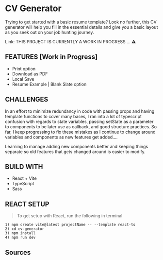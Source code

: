 # CV Generator
Trying to get started with a basic resume template? Look no further, this CV generator will help you fill in the essential details and give you a basic layout as you seek out on your job hunting journey.

Link: THIS PROJECT IS CURRENTLY A WORK IN PROGRESS ... ⚠️

## FEATURES [Work in Progress]
 - Print option
 - Download as PDF
 - Local Save
 - Resume Example | Blank Slate option

## CHALLENGES
In an effort to minimize redundancy in code with passing props and having template functions to cover many bases, I ran into a lot of typescript confusion with regards to state variables, passing setState as a parameter to components to be later use as callback, and good structure practices. So far, I keep progressing to fix these mistakes as I continue to change around variables and components as new features get added....

Learning to manage adding new components better and keeping things separate so old features that gets changed around is easier to modify.

## BUILD WITH
 - React + Vite
 - TypeScript
 - Sass

## REACT SETUP
> To get setup with React, run the following in terminal
```
1) npm create vite@latest projectName -- --template react-ts
2) cd cv-generator
3) npm install
4) npm run dev
```

## Sources
